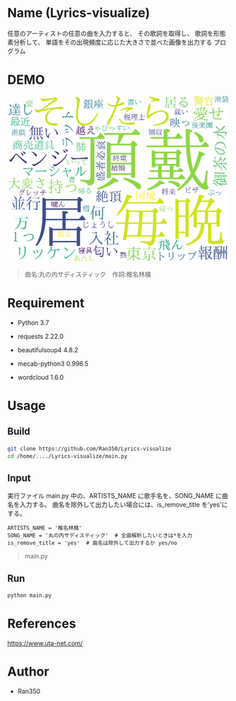 # Name (Lyrics-visualize)

任意のアーティストの任意の曲を入力すると、
その歌詞を取得し、
歌詞を形態素分析して、
単語をその出現頻度に応じた大きさで並べた画像を出力する
プログラム

# DEMO

![demo_image](scr/image/丸の内サディスティック.png)

> 曲名:丸の内サディスティック　作詞:椎名林檎

# Requirement

- Python 3.7

- requests 2.22.0
- beautifulsoup4 4.8.2
- mecab-python3 0.996.5
- wordcloud 1.6.0

# Usage

## Build

```bash
git clone https://github.com/Ran350/Lyrics-visualize
cd /home/..../Lyrics-visualize/main.py
```

## Input

実行ファイル main.py 中の、ARTISTS_NAME に歌手名を、SONG_NAME に曲名を入力する。
曲名を除外して出力したい場合には、is_remove_title を'yes'にする。

```
ARTISTS_NAME = '椎名林檎'
SONG_NAME = '丸の内サディスティック'  # 全曲解析したいときは*を入力
is_remove_title = 'yes'  # 曲名は除外して出力するか yes/no
```

> main.py

## Run

```bash
python main.py
```

# References

<https://www.uta-net.com/>

# Author

- Ran350
